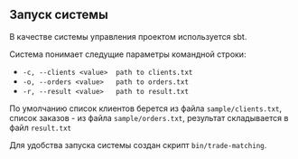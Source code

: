 ## Запуск системы

В качестве системы управления проектом используется sbt.

Система понимает следущие параметры командной строки:

- `-c, --clients <value>  path to clients.txt`
- `-o, --orders <value>   path to orders.txt`
- `-r, --result <value>   path to result.txt`

По умолчанию список клиентов берется из файла `sample/clients.txt`,
список заказов - из файла `sample/orders.txt`, результат складывается
в файл `result.txt`

Для удобства запуска системы создан скрипт `bin/trade-matching`.
